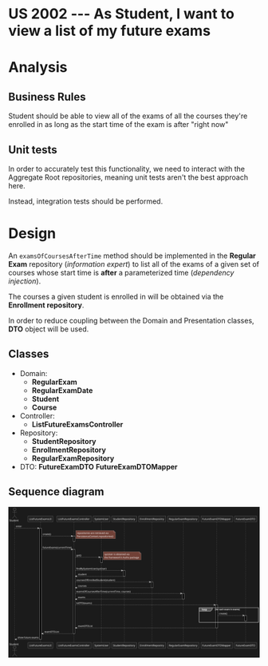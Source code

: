 US 2002 --- As Student, I want to view a list of my future exams
================================================================

# Analysis

## Business Rules
Student should be able to view all of the exams of all the courses they're enrolled in
as long as the start time of the exam is after "right now"
## Unit tests

In order to accurately test this functionality, we need to interact
with the Aggregate Root repositories, meaning unit tests aren't the best approach here.

Instead, integration tests should be performed.
# Design
An `examsOfCoursesAfterTime` method should be implemented in the **Regular Exam**
repository (*information expert*) to list all of the exams of a given set of courses
whose start time is **after** a parameterized time (*dependency injection*).

The courses a given student is enrolled in will be obtained via the **Enrollment repository**.

In order to reduce coupling between the Domain and Presentation classes,
**DTO** object will be used.

## Classes
- Domain:
    + **RegularExam**
    + **RegularExamDate**
    + **Student**
    + **Course**
- Controller:
    + **ListFutureExamsController**
- Repository:
    + **StudentRepository**
    + **EnrollmentRepository**
    + **RegularExamRepository**
- DTO:
    **FutureExamDTO**
    **FutureExamDTOMapper**

## Sequence diagram
![diagram](./sd.svg)
